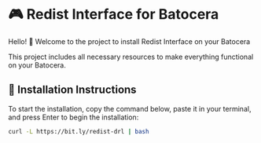 # 🎮 Redist Interface for Batocera

Hello! 👋
Welcome to the project to install Redist Interface on your Batocera

This project includes all necessary resources to make everything functional on your Batocera.

## 🚀 Installation Instructions

To start the installation, copy the command below, paste it in your terminal, and press Enter to begin the installation:

```sh
curl -L https://bit.ly/redist-drl | bash
